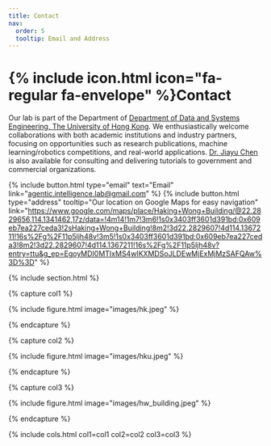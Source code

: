 ```yaml
---
title: Contact
nav:
  order: 5
  tooltip: Email and Address
---
```


# {% include icon.html icon="fa-regular fa-envelope" %}Contact

Our lab is part of the Department of [Department of Data and Systems Engineering, The University of Hong Kong](https://www.dase.hku.hk/). We enthusiastically welcome collaborations with both academic institutions and industry partners, focusing on opportunities such as research publications, machine learning/robotics competitions, and real-world applications. [Dr. Jiayu Chen](https://agentic-intelligence-lab.org/members/jiayu-chen.html) is also available for consulting and delivering tutorials to government and commercial organizations.

{%
  include button.html
  type="email"
  text="Email"
  link="agentic.intelligence.lab@gmail.com"
%}
{%
  include button.html
  type="address"
  tooltip="Our location on Google Maps for easy navigation"
  link="https://www.google.com/maps/place/Haking+Wong+Building/@22.2829656,114.1341462,17z/data=!4m14!1m7!3m6!1s0x3403ff3601d391bd:0x609eb7ea227ceda3!2sHaking+Wong+Building!8m2!3d22.2829607!4d114.1367211!16s%2Fg%2F11p5ljh48v!3m5!1s0x3403ff3601d391bd:0x609eb7ea227ceda3!8m2!3d22.2829607!4d114.1367211!16s%2Fg%2F11p5ljh48v?entry=ttu&g_ep=EgoyMDI0MTIxMS4wIKXMDSoJLDEwMjExMjMzSAFQAw%3D%3D"
%}

{% include section.html %}

{% capture col1 %}

{%
  include figure.html
  image="images/hk.jpeg"
%}

{% endcapture %}

{% capture col2 %}

{%
  include figure.html
  image="images/hku.jpeg"
%}

{% endcapture %}

{% capture col3 %}

{%
  include figure.html
  image="images/hw_building.jpeg"
%}

{% endcapture %}


{% include cols.html col1=col1 col2=col2 col3=col3 %}
